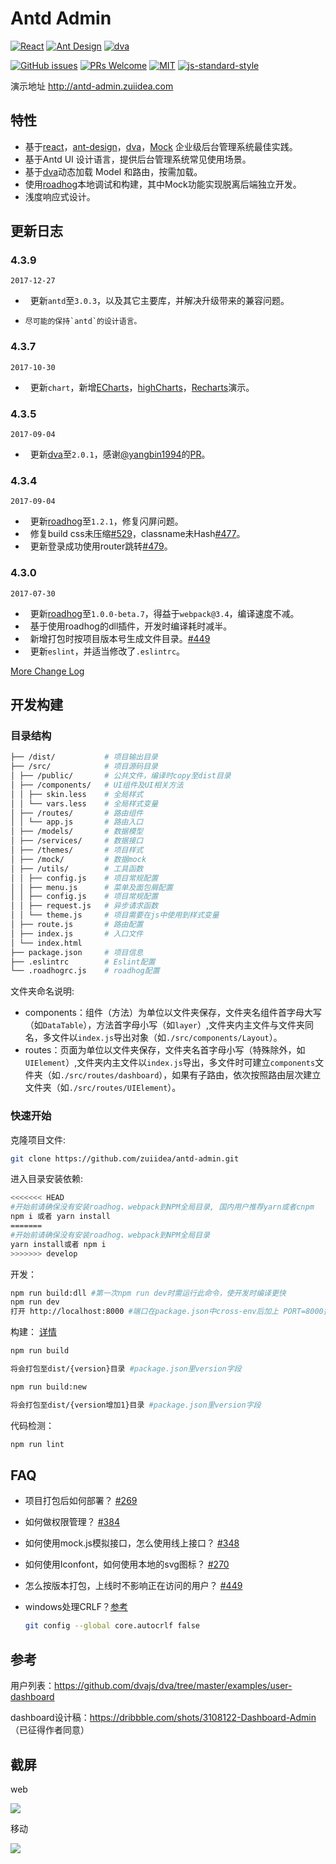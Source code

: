 # Antd Admin

[![React](https://img.shields.io/badge/react-^16.2.0-brightgreen.svg?style=flat-square)](https://github.com/facebook/react)
[![Ant Design](https://img.shields.io/badge/ant--design-^3.0.3-yellowgreen.svg?style=flat-square)](https://github.com/ant-design/ant-design)
[![dva](https://img.shields.io/badge/dva-^2.1.0-orange.svg?style=flat-square)](https://github.com/dvajs/dva)

[![GitHub issues](https://img.shields.io/github/issues/zuiidea/antd-admin.svg?style=flat-square)](https://github.com/zuiidea/antd-admin)
[![PRs Welcome](https://img.shields.io/badge/PRs-welcome-brightgreen.svg?style=flat-square)](https://github.com/zuiidea/antd-admin/pulls)
[![MIT](https://img.shields.io/dub/l/vibe-d.svg?style=flat-square)](http://opensource.org/licenses/MIT)
[![js-standard-style](https://img.shields.io/badge/code%20style-standard-brightgreen.svg)](http://standardjs.com)

演示地址 <http://antd-admin.zuiidea.com>

## 特性

-   基于[react](https://github.com/facebook/react)，[ant-design](https://github.com/ant-design/ant-design)，[dva](https://github.com/dvajs/dva)，[Mock](https://github.com/nuysoft/Mock) 企业级后台管理系统最佳实践。
-   基于Antd UI 设计语言，提供后台管理系统常见使用场景。
-   基于[dva](https://github.com/dvajs/dva)动态加载 Model 和路由，按需加载。
-   使用[roadhog](https://github.com/sorrycc/roadhog)本地调试和构建，其中Mock功能实现脱离后端独立开发。
-   浅度响应式设计。

## 更新日志

### 4.3.9

`2017-12-27`

-     更新`antd`至`3.0.3`，以及其它主要库，并解决升级带来的兼容问题。
-     尽可能的保持`antd`的设计语言。

### 4.3.7

`2017-10-30`

-     更新`chart`，新增[ECharts](https://github.com/ecomfe/echarts)，[highCharts](https://github.com/highcharts/highcharts)，[Recharts](https://github.com/recharts/recharts)演示。


### 4.3.5

`2017-09-04`

-     更新[dva](https://github.com/dvajs/dva)至`2.0.1`，感谢[@yangbin1994](https://github.com/yangbin1994)的[PR](https://github.com/zuiidea/antd-admin/pull/567)。

### 4.3.4

`2017-09-04`

-     更新[roadhog](https://github.com/sorrycc/roadhog)至`1.2.1`，修复闪屏问题。
-     修复build css未压缩[#529](https://github.com/zuiidea/antd-admin/issues/529)，classname未Hash[#477](https://github.com/zuiidea/antd-admin/issues/477)。
-     更新登录成功使用router跳转[#479](https://github.com/zuiidea/antd-admin/issues/479)。

### 4.3.0

`2017-07-30`

-     更新[roadhog](https://github.com/sorrycc/roadhog)至`1.0.0-beta.7`，得益于`webpack@3.4`，编译速度不减。
-     基于使用roadhog的dll插件，开发时编译耗时减半。
-     新增打包时按项目版本号生成文件目录。[#449](https://github.com/zuiidea/antd-admin/issues/449)
-     更新`eslint`，并适当修改了`.eslintrc`。


[More Change Log](https://github.com/zuiidea/antd-admin/wiki/Change-Log)

## 开发构建

### 目录结构

```bash
├── /dist/           # 项目输出目录
├── /src/            # 项目源码目录
│ ├── /public/       # 公共文件，编译时copy至dist目录
│ ├── /components/   # UI组件及UI相关方法
│ │ ├── skin.less    # 全局样式
│ │ └── vars.less    # 全局样式变量
│ ├── /routes/       # 路由组件
│ │ └── app.js       # 路由入口
│ ├── /models/       # 数据模型
│ ├── /services/     # 数据接口
│ ├── /themes/       # 项目样式
│ ├── /mock/         # 数据mock
│ ├── /utils/        # 工具函数
│ │ ├── config.js    # 项目常规配置
│ │ ├── menu.js      # 菜单及面包屑配置
│ │ ├── config.js    # 项目常规配置
│ │ ├── request.js   # 异步请求函数
│ │ └── theme.js     # 项目需要在js中使用到样式变量
│ ├── route.js       # 路由配置
│ ├── index.js       # 入口文件
│ └── index.html     
├── package.json     # 项目信息
├── .eslintrc        # Eslint配置
└── .roadhogrc.js    # roadhog配置
```

文件夹命名说明:

-   components：组件（方法）为单位以文件夹保存，文件夹名组件首字母大写（如`DataTable`），方法首字母小写（如`layer`）,文件夹内主文件与文件夹同名，多文件以`index.js`导出对象（如`./src/components/Layout`）。
-   routes：页面为单位以文件夹保存，文件夹名首字母小写（特殊除外，如`UIElement`）,文件夹内主文件以`index.js`导出，多文件时可建立`components`文件夹（如`./src/routes/dashboard`），如果有子路由，依次按照路由层次建立文件夹（如`./src/routes/UIElement`）。

### 快速开始

克隆项目文件:

```bash
git clone https://github.com/zuiidea/antd-admin.git
```

进入目录安装依赖:

```bash
<<<<<<< HEAD
#开始前请确保没有安装roadhog、webpack到NPM全局目录, 国内用户推荐yarn或者cnpm
npm i 或者 yarn install
=======
#开始前请确保没有安装roadhog、webpack到NPM全局目录
yarn install或者 npm i 
>>>>>>> develop
```

开发：

```bash
npm run build:dll #第一次npm run dev时需运行此命令，使开发时编译更快
npm run dev
打开 http://localhost:8000 #端口在package.json中cross-env后加上 PORT=8000指定
```

构建：
[详情](https://github.com/zuiidea/antd-admin/issues/269)

```bash
npm run build

将会打包至dist/{version}目录 #package.json里version字段

npm run build:new

将会打包至dist/{version增加1}目录 #package.json里version字段
```

代码检测：

```bash
npm run lint
```

## FAQ

-   项目打包后如何部署？ [#269](https://github.com/zuiidea/antd-admin/issues/269)
-   如何做权限管理？ [#384](https://github.com/zuiidea/antd-admin/issues/384)
-   如何使用mock.js模拟接口，怎么使用线上接口？ [#348](https://github.com/zuiidea/antd-admin/issues/348)
-   如何使用Iconfont，如何使用本地的svg图标？ [#270](https://github.com/zuiidea/antd-admin/issues/270)
-   怎么按版本打包，上线时不影响正在访问的用户？ [#449](https://github.com/zuiidea/antd-admin/issues/449)
-   windows处理CRLF？[参考](http://blog.csdn.net/lysc_forever/article/details/42835203)

    ```bash
    git config --global core.autocrlf false
    ```

## 参考

用户列表：<https://github.com/dvajs/dva/tree/master/examples/user-dashboard>

dashboard设计稿：<https://dribbble.com/shots/3108122-Dashboard-Admin> （已征得作者同意）

## 截屏

web

![](assets/4.2.1-demo-1.gif)

移动

![](assets/4.2.1-demo-2.gif)
